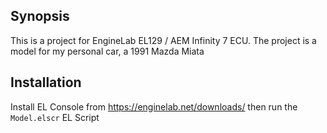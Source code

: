 ## Synopsis

This is a project for EngineLab EL129 / AEM Infinity 7 ECU. The project is a model for my personal car, a 1991 Mazda Miata

## Installation

Install EL Console from https://enginelab.net/downloads/ then run the `Model.elscr` EL Script